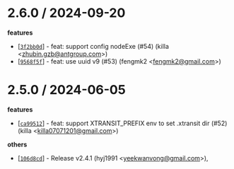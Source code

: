 
2.6.0 / 2024-09-20
==================

**features**
  * [[`3f2bb0d`](http://github.com/X-Profiler/xtransit/commit/3f2bb0db058087216c2bb4d21c00e63e4049acb7)] - feat: support config nodeExe (#54) (killa <<zhubin.gzb@antgroup.com>>)
  * [[`9568f5f`](http://github.com/X-Profiler/xtransit/commit/9568f5f5019bba4618b84d822a8913b23ffaede9)] - feat: use uuid v9 (#53) (fengmk2 <<fengmk2@gmail.com>>)

2.5.0 / 2024-06-05
==================

**features**
  * [[`ca99512`](http://github.com/X-Profiler/xtransit/commit/ca995120e20068aca7451f5dc239f6079146353d)] - feat: support XTRANSIT_PREFIX env to set .xtransit dir (#52) (killa <<killa07071201@gmail.com>>)

**others**
  * [[`106d8cd`](http://github.com/X-Profiler/xtransit/commit/106d8cd2d7e537a42d2e26dd24dde32a29c0ff2b)] - Release v2.4.1 (hyj1991 <<yeekwanvong@gmail.com>>),
